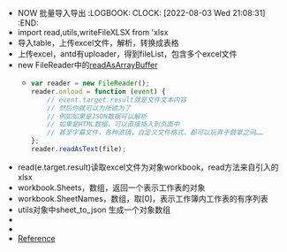 - NOW 批量导入导出
  :LOGBOOK:
  CLOCK: [2022-08-03 Wed 21:08:31]
  :END:
- import read,utils,writeFileXLSX from 'xlsx
- 导入table，上传excel文件，解析，转换成表格
- 上传excel，antd有uploader，得到fileList，包含多个excel文件
- new FileReader中的[readAsArrayBuffer](https://developer.mozilla.org/zh-CN/docs/Web/API/FileReader/readAsArrayBuffer)
	- ```js
	  var reader = new FileReader();
	  reader.onload = function (event) {
	      // event.target.result就是文件文本内容
	      // 然后你就可以为所欲为了
	      // 例如如果是JSON数据可以解析
	      // 如果是HTML数据，可以直接插入到页面中
	      // 甚至字幕文件，各种滤镜，自定义文件格式，都可以玩弄于鼓掌之间……
	  };
	  reader.readAsText(file);
	  ```
- read(e.target.result)读取excel文件为对象workbook，read方法来自引入的xlsx
- workbook.Sheets，数组，返回一个表示工作表的对象
- workbook.SheetNames，数组，取[0]，表示工作簿内工作表的有序列表
- utils对象中sheet_to_json  生成一个对象数组
-
-
- [Reference](https://blog.csdn.net/weixin_44198965/article/details/122341689)